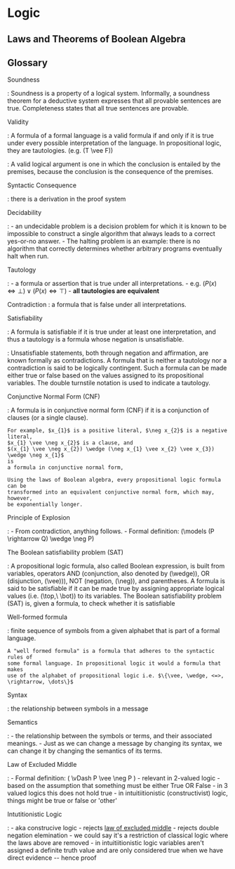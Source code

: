 # Logic

## Laws and Theorems of Boolean Algebra

## Glossary

Soundness

:   Soundness is a property of a logical system. Informally, a soundness
    theorem for a deductive system expresses that all provable sentences are
    true. Completeness states that all true sentences are provable.

Validity

:   A formula of a formal language is a valid formula if and only if it is true
    under every possible interpretation of the language. In propositional
    logic, they are tautologies. (e.g. \(T \vee F\))

:   A valid logical argument is one in which the conclusion is entailed by the
    premises, because the conclusion is the consequence of the premises.

Syntactic Consequence

:   there is a derivation in the proof system

<!-- Completeness -->

<!-- : -->

Decidability

:   -   an undecidable problem is a decision problem for which it is known to
        be impossible to construct a single algorithm that always leads to a
        correct yes-or-no answer.
    -   The halting problem is an example: there is no algorithm that correctly
        determines whether arbitrary programs eventually halt when run.

<!-- Cogency  -->

<!-- :  -->

Tautology

:   -   a formula or assertion that is true under all interpretations.
    -   e.g. $(P(x) \iff \bot) \vee (P(x) \iff \top)$
    -   **all tautologies are equivalent**

Contradiction
:   a formula that is false under all interpretations.

Satisfiability

:   A formula is satisfiable if it is true under at least one interpretation,
    and thus a tautology is a formula whose negation is unsatisfiable.

:   Unsatisfiable statements, both through negation and affirmation, are known
    formally as contradictions. A formula that is neither a tautology nor a
    contradiction is said to be logically contingent. Such a formula can be
    made either true or false based on the values assigned to its propositional
    variables. The double turnstile notation is used to indicate a tautology.

Conjunctive Normal Form (CNF)

:   A formula is in conjunctive normal form (CNF) if it is a conjunction of
    clauses (or a single clause).

    For example, $x_{1}$ is a positive literal, $\neg x_{2}$ is a negative literal,
    $x_{1} \vee \neg x_{2}$ is a clause, and
    $(x_{1} \vee \neg x_{2}) \wedge (\neg x_{1} \vee x_{2} \vee x_{3}) \wedge \neg x_{1}$ 
    is
    a formula in conjunctive normal form,

    Using the laws of Boolean algebra, every propositional logic formula can be
    transformed into an equivalent conjunctive normal form, which may, however,
    be exponentially longer.

Principle of Explosion

:   -   From contradiction, anything follows.
    -   Formal definition: \(\models (P \rightarrow Q) \wedge \neg P\)

The Boolean satisfiability problem (SAT)

:   A propositional logic formula, also called Boolean expression, is built
    from variables, operators AND (conjunction, also denoted by \(\wedge\)), OR (disjunction, \(\vee\))), NOT (negation, \(\neg\)), and
    parentheses. A formula is said to be satisfiable if it can be made true by
    assigning appropriate logical values (i.e. \(\top,\ \bot\)) to its
    variables. The Boolean satisfiability problem (SAT) is, given a formula, to
    check whether it is satisfiable

Well-formed formula

:   finite sequence of symbols from a given alphabet that is part of a formal
    language.

    A "well formed formula" is a formula that adheres to the syntactic rules of
    some formal language. In propositional logic it would a formula that makes
    use of the alphabet of propositional logic i.e. $\{\vee, \wedge, <=>, \rightarrow, \dots\}$

Syntax

:   the relationship between symbols in a message

Semantics

:   - the relationship between the symbols or terms, and their associated meanings.
    - Just as we can change a message by changing its syntax, we can change it by changing the semantics of its terms.

Law of Excluded Middle

:   -   Formal definition: \( \vDash P \vee \neg P \)
    -   relevant in 2-valued logic
    -   based on the assumption that something must be either True OR False
    -   in 3 valued logics this does not hold true
        -   in intuitiitionistic (constructivist) logic, things might be true
            or false or 'other'

Intutitionistic Logic

:   - aka construcive logic
    - rejects [law of excluded middle](#law-of-excluded-middle)
    - rejects double negation elemination
    - we could say it's a restriction of classical logic where the laws above
      are removed
    - in intuitiitionistic logic variables aren't assigned a definite truth
      value and are only considered true when we have direct evidence -- hence
      proof
